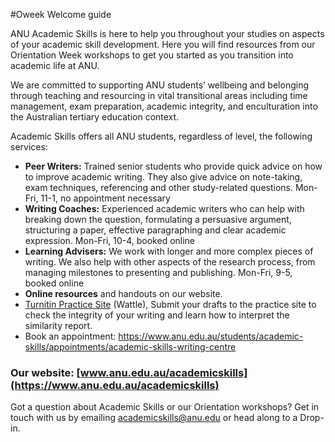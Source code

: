 #Oweek Welcome guide

ANU Academic Skills is here to help you throughout your studies on aspects of your academic skill development. Here you will find resources from our Orientation Week workshops to get you started as you transition into academic life at ANU. 

We are committed to supporting ANU students’ wellbeing and belonging through teaching and resourcing in vital transitional areas including time management, exam preparation, academic integrity, and enculturation into the Australian tertiary education context.

Academic Skills offers all ANU students, regardless of level, the following services:

- **Peer Writers:** Trained senior students who provide quick advice on how to improve academic writing. They also give advice on note-taking, exam techniques, referencing and other study-related questions. Mon-Fri, 11-1, no appointment necessary
- **Writing Coaches:** Experienced academic writers who can help with breaking down the question, formulating a persuasive argument, structuring a paper, effective paragraphing and clear academic expression. Mon-Fri, 10-4, booked online
- **Learning Advisers:** We work with longer and more complex pieces of writing. We also help with other aspects of the research process, from managing milestones to presenting and publishing. Mon-Fri, 9-5, booked online
- **Online resources** and handouts on our website.
- [Turnitin Practice Site](http://www.anu.edu.au/students/learning-development/academic-integrity/turnitin) (Wattle), Submit your drafts to the practice site to check the integrity of your writing and learn how to interpret the similarity report. 
- Book an appointment: https://www.anu.edu.au/students/academic-skills/appointments/academic-skills-writing-centre

### Our website: [www.anu.edu.au/academicskills](https://www.anu.edu.au/academicskills)

Got a question about Academic Skills or our Orientation workshops? Get in touch with us by emailing [academicskills@anu.edu](mailto:academicskills@anu.edu) or head along to a Drop-in.